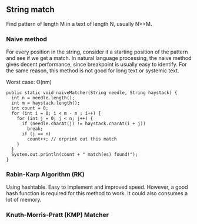 ## String match
Find pattern of length M in a text of length N, usually N>>M.

### Naive method
For every position in the string, consider it a starting position of the pattern and see if we get a match. In natural language processing, the naive method gives decent performance, since breakpoint is usually easy to identify. For the same reason, this method is not good for long text or systemic text.  

Worst case: O(nm)  

```
public static void naiveMatcher(String needle, String haystack) {
  int n = needle.length();
  int m = haystack.length();
  int count = 0;
  for (int i = 0; i < m - n ; i++) {
    for (int j = 0; j < n; j++) {
      if (needle.charAt(j) != haystack.charAt(i + j))
        break;
      if (j == n) 
        count++; // orprint out this match
    }
  }
  System.out.println(count + " match(es) found!");
}
```

### Rabin-Karp Algorithm (RK)
Using hashtable. Easy to implement and improved speed. However, a good hash function is required for this method to work. It could also consumes a lot of memory.

### Knuth-Morris-Pratt (KMP) Matcher


